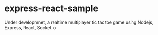 # express-react-sample

Under developmnet, a realtime multiplayer tic tac toe game using Nodejs, Express, React, Socket.io
